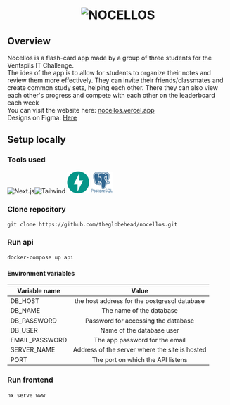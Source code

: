 <h1 align="center">
    <img alt="NOCELLOS" src="https://user-images.githubusercontent.com/76264011/201493757-10049ba6-0f4f-49d2-a07e-72b01ed8900d.png" width="300px" horizontal-align="center">
</h1>

## Overview  

Nocellos is a flash-card app made by a group of three students for the Ventspils IT Challenge.  
The idea of the app is to allow for students to organize their notes and review them more effectively.
They can invite their friends/classmates and create common study sets, helping each other. 
There they can also view each other's progress and compete with each other on the leaderboard each week  
You can visit the website here: [nocellos.vercel.app](https://nocellos.vercel.app/)  
Designs on Figma: [Here](https://www.figma.com/file/Gh1fpY8fzGORZKxYOMiHqc/Nocellos?node-id=0%3A1&t=ZhGc7fMdFSgBHyz6-1)

## Setup locally  

### Tools used

<img display="inline-block" alt="Next.js" src="https://user-images.githubusercontent.com/76264011/201494824-b8bedfaf-0434-4dcc-a9e2-8bf047c34ba3.png" width="50px" height="50px"><img display="inline-block" alt="Tailwind" src="https://user-images.githubusercontent.com/76264011/201494945-f962dd4e-ef3f-4450-9ebe-ba99a512050e.png" width="50px" height="50px">
<img display="inline-block" alt="FastAPI" src="https://raw.githubusercontent.com/devicons/devicon/1119b9f84c0290e0f0b38982099a2bd027a48bf1/icons/fastapi/fastapi-plain.svg" width="50px" height="50px">
<img display="inline-block" alt="PostgreSQL" src="https://github.com/devicons/devicon/raw/master/icons/postgresql/postgresql-plain-wordmark.svg" width="50px" height="50px">

### Clone repository  

```shell
git clone https://github.com/theglobehead/nocellos.git
```

### Run api  

```shell
docker-compose up api
```

#### Environment variables  

| Variable name  |                     Value                      |
|----------------|:----------------------------------------------:|
| DB_HOST        |  the host address for the postgresql database  |
| DB_NAME        |            The name of the database            |
| DB_PASSWORD    |      Password for accessing the database       |
| DB_USER        |           Name of the database user            |
| EMAIL_PASSWORD |         The app password for the email         |
| SERVER_NAME    | Address of the server where the site is hosted |
| PORT           |       The port on which the API listens        |

### Run frontend  

```shell
nx serve www
```
